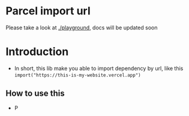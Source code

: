 # Parcel import url

Please take a look at [./playground](./playground), docs will be updated soon

# Introduction
- In short, this lib make you able to import dependency by url, like this `import("https://this-is-my-website.vercel.app")`

## How to use this
- P
